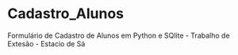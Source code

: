 # Cadastro_Alunos
 Formulário de Cadastro de Alunos em Python e SQlite - Trabalho de Extesão - Estacio de Sá
